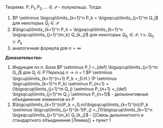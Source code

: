 Теорема. $P, P_1, P_2, ... \in \mathcal{P}$ - полукольцо. Тогда:
1. $P \setminus \bigcup\limits_{k=1}^n P_k = \bigsqcup\limits_{j=1}^m Q_j$ для некоторых $Q_j \in \mathcal{P}$
2. $\bigcup\limits_{k=1}^n P_k = \bigsqcup\limits_{k=1}^n \bigsqcup\limits_{j=1}^{m_k} Q_{k_j}$ для некоторых $Q_{k_j} \in \mathcal{P}$, т.ч. $Q_{k_j} \subset P_k$
3. аналогичная формула для $n = \infty$

**Доказательство:** 
1. Индукция по $n$. 
   *База* $P \setminus P_1 =_{def} \bigsqcup\limits_{j=1}^m Q_j$ для $Q_j \in P$
   *Переход* $n \to n+1$  $P \setminus \bigcup\limits_{k=1}^{n+1} P_k =_{I.H.} (P \setminus \bigcup\limits_{k=1}^n P_k) \setminus P_{n+1} = (\bigsqcup\limits_{j=1}^m Q_j) \setminus P_{n+1} =_{def} \bigsqcup\limits_{j=1}^m Q_j \setminus P_{n+1}$ - дизъюнктивные объединения элементов из $P$
2. $\bigcup\limits_{k=1}^{n}P_k =_{Lm}\bigsqcup\limits_{k=1}^{n}(P_k \setminus \bigcup\limits_{j=1}^{k-1}P_j) =_{1}\bigsqcup\limits_{k=1}^n \bigsqcup\limits_{j=1}^{m_k} Q_{k_j}$ - [[Связь дизъюнктного и стандартного объединения |Лемма]] + пункт 1